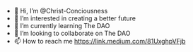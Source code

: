 - 👋 Hi, I’m @Christ-Conciousness
- 👀 I’m interested in creating a better future
- 🌱 I’m currently learning The DAO 
- 💞️ I’m looking to collaborate on The DAO
- 📫 How to reach me 
https://link.medium.com/81UxghpVFjb
<!---
Christ-Conciousness/Christ-Conciousness is a ✨ special ✨ repository because its `README.md` (this file) appears on your GitHub profile.
You can click the Preview link to take a look at your changes.
--->
